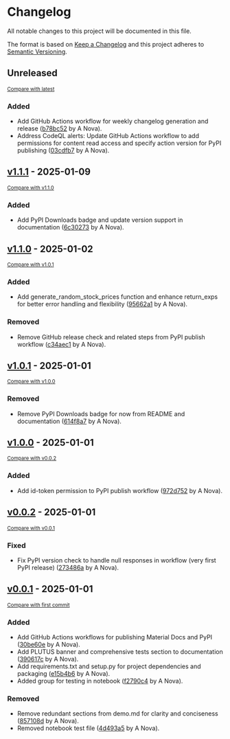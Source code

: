 # Changelog

All notable changes to this project will be documented in this file.

The format is based on [Keep a Changelog](http://keepachangelog.com/en/1.0.0/)
and this project adheres to [Semantic Versioning](http://semver.org/spec/v2.0.0.html).

<!-- insertion marker -->
## Unreleased

<small>[Compare with latest](https://github.com/fox-techniques/plutus-pairtrading/compare/v1.1.1...HEAD)</small>

### Added

- Add GitHub Actions workflow for weekly changelog generation and release ([b78bc52](https://github.com/fox-techniques/plutus-pairtrading/commit/b78bc522fa0b9bf5a5f59fdb196598f82a2b2ef6) by A Nova).
- Address CodeQL alerts: Update GitHub Actions workflow to add permissions for content read access and specify action version for PyPI publishing ([03cdfb7](https://github.com/fox-techniques/plutus-pairtrading/commit/03cdfb77a432f051f6592c6b0528b7d6e3a87278) by A Nova).

<!-- insertion marker -->
## [v1.1.1](https://github.com/fox-techniques/plutus-pairtrading/releases/tag/v1.1.1) - 2025-01-09

<small>[Compare with v1.1.0](https://github.com/fox-techniques/plutus-pairtrading/compare/v1.1.0...v1.1.1)</small>

### Added

- Add PyPI Downloads badge and update version support in documentation ([6c30273](https://github.com/fox-techniques/plutus-pairtrading/commit/6c30273e160eb1409b3975f39d808c81552bfab5) by A Nova).

## [v1.1.0](https://github.com/fox-techniques/plutus-pairtrading/releases/tag/v1.1.0) - 2025-01-02

<small>[Compare with v1.0.1](https://github.com/fox-techniques/plutus-pairtrading/compare/v1.0.1...v1.1.0)</small>

### Added

- Add generate_random_stock_prices function and enhance return_exps for better error handling and flexibility ([95662a1](https://github.com/fox-techniques/plutus-pairtrading/commit/95662a182076a9cdf3b7c4eca515ee84ee5dbc0c) by A Nova).

### Removed

- Remove GitHub release check and related steps from PyPI publish workflow ([c34aec1](https://github.com/fox-techniques/plutus-pairtrading/commit/c34aec18bbae6ec5f8c022fb3f5eb7767906ef23) by A Nova).

## [v1.0.1](https://github.com/fox-techniques/plutus-pairtrading/releases/tag/v1.0.1) - 2025-01-01

<small>[Compare with v1.0.0](https://github.com/fox-techniques/plutus-pairtrading/compare/v1.0.0...v1.0.1)</small>

### Removed

- Remove PyPI Downloads badge for now from README and documentation ([614f8a7](https://github.com/fox-techniques/plutus-pairtrading/commit/614f8a713ba9561993c80dc5abd7bf34c702a26d) by A Nova).

## [v1.0.0](https://github.com/fox-techniques/plutus-pairtrading/releases/tag/v1.0.0) - 2025-01-01

<small>[Compare with v0.0.2](https://github.com/fox-techniques/plutus-pairtrading/compare/v0.0.2...v1.0.0)</small>

### Added

- Add id-token permission to PyPI publish workflow ([972d752](https://github.com/fox-techniques/plutus-pairtrading/commit/972d7529f3bcdce1804ecb7723b0099dc51edab8) by A Nova).

## [v0.0.2](https://github.com/fox-techniques/plutus-pairtrading/releases/tag/v0.0.2) - 2025-01-01

<small>[Compare with v0.0.1](https://github.com/fox-techniques/plutus-pairtrading/compare/v0.0.1...v0.0.2)</small>

### Fixed

- Fix PyPI version check to handle null responses in workflow (very first PyPI release) ([273486a](https://github.com/fox-techniques/plutus-pairtrading/commit/273486ac6ad22465251fbd8d4b1b50b6941ad320) by A Nova).

## [v0.0.1](https://github.com/fox-techniques/plutus-pairtrading/releases/tag/v0.0.1) - 2025-01-01

<small>[Compare with first commit](https://github.com/fox-techniques/plutus-pairtrading/compare/2c15fdcdb8b17b5bbbdfc2e966e930f231f25f85...v0.0.1)</small>

### Added

- Add GitHub Actions workflows for publishing Material Docs and PyPI ([30be60e](https://github.com/fox-techniques/plutus-pairtrading/commit/30be60e7fd22e93fc150345947dadf9d9224c80f) by A Nova).
- Add PLUTUS banner and comprehensive tests section to documentation ([390617c](https://github.com/fox-techniques/plutus-pairtrading/commit/390617c16eae76892920d94dc7a3b065d284f802) by A Nova).
- Add requirements.txt and setup.py for project dependencies and packaging ([e15b4b6](https://github.com/fox-techniques/plutus-pairtrading/commit/e15b4b65ed791a8479464b56fefddcd1475b774c) by A Nova).
- Added group for testing in notebook ([f2790c4](https://github.com/fox-techniques/plutus-pairtrading/commit/f2790c475f3978cf5c7eb905e85b4184db3ba06b) by A Nova).

### Removed

- Remove redundant sections from demo.md for clarity and conciseness ([857108d](https://github.com/fox-techniques/plutus-pairtrading/commit/857108d1302850e86aa4b3056eb7a9b81a03c633) by A Nova).
- Removed notebook test file ([4d493a5](https://github.com/fox-techniques/plutus-pairtrading/commit/4d493a5ead5d31496faf35d893a6791f07e04469) by A Nova).

